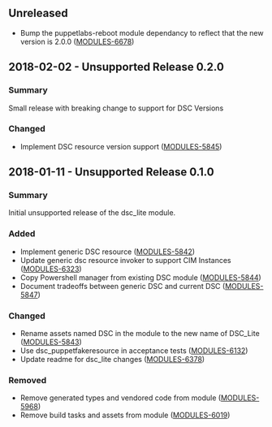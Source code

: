 ## Unreleased

- Bump the puppetlabs-reboot module dependancy to reflect that the new version is 2.0.0 ([MODULES-6678](https://tickets.puppetlabs.com/browse/MODULES-6678))

## 2018-02-02 - Unsupported Release 0.2.0

### Summary

Small release with breaking change to support for DSC Versions

### Changed

- Implement DSC resource version support ([MODULES-5845](https://tickets.puppetlabs.com/browse/MODULES-5845))


## 2018-01-11 - Unsupported Release 0.1.0

### Summary

Initial unsupported release of the dsc_lite module.

### Added

- Implement generic DSC resource ([MODULES-5842](https://tickets.puppetlabs.com/browse/MODULES-5842))
- Update generic dsc resource invoker to support CIM Instances ([MODULES-6323](https://tickets.puppetlabs.com/browse/MODULES-6323))
- Copy Powershell manager from existing DSC module ([MODULES-5844](https://tickets.puppetlabs.com/browse/MODULES-5844))
- Document tradeoffs between generic DSC and current DSC ([MODULES-5847](https://tickets.puppetlabs.com/browse/MODULES-5847))

### Changed

- Rename assets named DSC in the module to the new name of DSC_Lite ([MODULES-5843](https://tickets.puppetlabs.com/browse/MODULES-5843))
- Use dsc_puppetfakeresource in acceptance tests ([MODULES-6132](https://tickets.puppetlabs.com/browse/MODULES-6132))
- Update readme for dsc_lite changes ([MODULES-6378](https://tickets.puppetlabs.com/browse/MODULES-6378))

### Removed

- Remove generated types and vendored code from module ([MODULES-5968](https://tickets.puppetlabs.com/browse/MODULES-5968))
- Remove build tasks and assets from module ([MODULES-6019](https://tickets.puppetlabs.com/browse/MODULES-6019))
